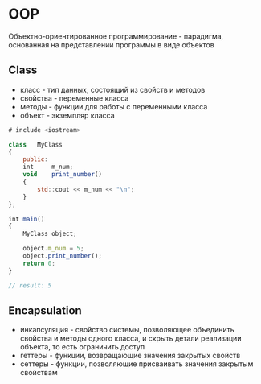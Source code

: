# OOP #
Объектно-ориентированное программирование - парадигма, основанная на представлении программы в виде объектов

## Class ##
- класс - тип данных, состоящий из свойств и методов
- свойства - переменные класса
- методы - функции для работы с переменными класса
- объект - экземпляр класса

``` javascript
# include <iostream>

class	MyClass
{
	public:
	int		m_num;
	void	print_number()
	{
		std::cout << m_num << "\n";
	}
};

int	main()
{
	MyClass	object;

	object.m_num = 5;
	object.print_number();
	return 0;
}

// result: 5
```

## Encapsulation ##
- инкапсуляция - свойство системы, позволяющее объединить свойства и методы одного класса, и скрыть детали реализации объекта, то есть ограничить доступ
- геттеры - функции, возвращающие значения закрытых свойств
- сеттеры - функции, позволяющие присваивать значения закрытым свойствам